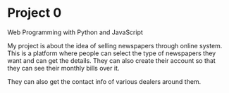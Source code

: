 # Project 0

Web Programming with Python and JavaScript


My project is about the idea of selling newspapers through online system.
This is a platform where people can select the type of newspapers they want and can get the details.
They can also create their account so that they can see their monthly bills over it. 

They can also get the contact info of various dealers around them. 

